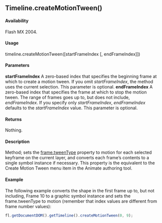 ## Timeline.createMotionTween()

#### Availability

Flash MX 2004.

#### Usage

timeline.createMotionTween([startFrameIndex [, endFrameIndex]])

#### Parameters

**startFrameIndex** A zero-based index that specifies the beginning frame at which to create a motion tween. If you omit *startFrameIndex*, the method uses the current selection. This parameter is optional.
**endFrameIndex** A zero-based index that specifies the frame at which to stop the motion tween. The range of frames goes up to, but does not include, *endFrameIndex*. If you specify only *startFrameIndex*, *endFrameIndex* defaults to the *startFrameIndex* value. This parameter is optional.

#### Returns

Nothing.

#### Description

Method; sets the [frame.tweenType](../Frame_object/frame39.md) property to motion for each selected keyframe on the current layer, and converts each frame’s contents to a single symbol instance if necessary. This property is the equivalent to the Create Motion Tween menu item in the Animate authoring tool.

#### Example


The following example converts the shape in the first frame up to, but not including, Frame 10 to a graphic symbol instance and sets the frame.tweenType to motion (remember that index values are different from frame number values):
```javascript
fl.getDocumentDOM().getTimeline().createMotionTween(0, 9);
```